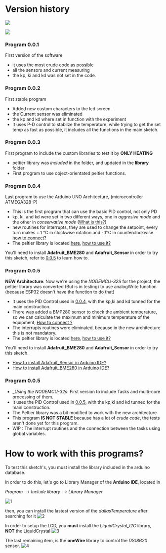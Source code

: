 # Version history

<a href="First Version" title="First Version"><img src="https://img.shields.io/badge/first%20version-0.0.1-brightgreen"></a>

<a href="Actual Version" title="Actual Version"><img src="https://img.shields.io/badge/Actual%20Version-0.0.2-green"></a>


### Program 0.0.1
  First version of the software
  * it uses the most crude code as possible
  * all the sensors and current measuring
  * the kp, ki and kd was not set in the code.

### Program 0.0.2
  First stable program
  * Added new custom characters to the lcd screen.
  * the Current sensor was eliminated
  * the kp and kd where set in function with the experiment
  * It uses P-D control to stabilze the temperature, while trying to get the set temp as fast as possible, it includes all the functions in the main sketch.

### Program 0.0.3
  First program to include the custom libraries to test it by __ONLY HEATING__
  * peltier library was _included_ in the folder, and updated in the __library__ folder
  * First program to use object-orientated peltier functions.

### Program 0.0.4
  Last program to use the Arduino UNO Architecture, (microcontroller ATMEGA328-P)
  * This is the first program that can use the basic PID control, not only PD
  * kp, ki, and kd were set in two different ways, one in _aggresive mode_ and the other in _conservative mode_ ([What is this?](https://github.com/FOSH-following-demand/thermostatic-water-bath/blob/master/documentation/using/PID_Tunning%20Guide_Rice.pdf))
  * new routines for interrupts, they are used to change the setpoint, every turn makes +.1 °C in clockwise rotation and -.1°C in counterclockwise. [how to connect?](link)
  * The peltier library is located [here](https://github.com/br3ttb/Arduino-PID-Library/), [how to use it?](https://playground.arduino.cc/Code/PIDLibrary/)

  You'll need to install __Adafruit_BME280__ and __Adafruit_Sensor__ in order to try this sketch, refer to [0.0.5](https://github.com/FOSH-following-demand/thermostatic-water-bath/tree/master/software/MCU#program-005) to learn how to.

### Program 0.0.5
  __NEW Architecture__: Now we're using the _NODEMCU-32S_ for the project, the peltier library was converted (But is in testing) to use
  analogWrite function (because ESP32 doesn't have the function to do that)
  * It uses the PID Control used in [0.0.4](https://github.com/FOSH-following-demand/thermostatic-water-bath/tree/master/software/MCU#program-004), with the kp,ki and kd tunned for the main construction.
  * There was added a BMP280 sensor to check the ambient temperature, so we can calculate the maximum and minimum temperature of the equipment, [How to connect ?](link)
  * The interrupts routines were eliminated, because in the new architecture this is not mandatory.
  * The peltier library is located [here](https://github.com/br3ttb/Arduino-PID-Library/), [how to use it?](https://playground.arduino.cc/Code/PIDLibrary/)

  You'll need to install __Adafruit_BME280__ and __Adafruit_Sensor__ in order to try this sketch.
  * [How to install Adafruit_Sensor in Arduino IDE?](https://www.arduinolibraries.info/libraries/adafruit-unified-sensor)
  * [How to install Adafruit_BME280 in Arduino IDE?](https://learn.adafruit.com/adafruit-bme280-humidity-barometric-pressure-temperature-sensor-breakout/arduino-test#install-adafruit-bme280-library-4-7)

### Program 0.0.5

  * __Using the _NODEMCU-32s__: First version to include Tasks and multi-core processing of them.
  * It uses the PID Control used in [0.0.5](https://github.com/FOSH-following-demand/thermostatic-water-bath/tree/master/software/MCU#program-005), with the kp,ki and kd tunned for the main construction.
  * The Peltier library was a bit modified to work with the new architecture
  * This program __IS NOT STABLE__ because has a lot of _crude code_, the tests aren't done yet for this program.
  * WIP : The interrupt routines and the connection between the tasks using global variables.


# How to work with this programs?

To test this sketch's, you must install the library included in the arduino database.

in order to do this, let's go to Library Manager of the __Arduino IDE__, located in

_Program --> Include library --> Library Manager_

![1](https://github.com/FOSH-following-demand/thermostatic-wather-bath/blob/master/software/img/1.png)


then, you can install the lastest version of the _dallasTemperature_ after searching for it
![2](https://github.com/FOSH-following-demand/thermostatic-wather-bath/blob/master/software/img/dallas.png)


In order to setup the LCD, you __must__ install the _LiquidCrystal_I2C_ library, __NOT__ the LiquidCrystal
![3](https://github.com/FOSH-following-demand/thermostatic-wather-bath/blob/master/software/img/liquid.png)


The last remaining item, is the __oneWire__ library to control the _DS18B20_ sensor.
![4](https://github.com/FOSH-following-demand/thermostatic-wather-bath/blob/master/software/img/onew.png)
